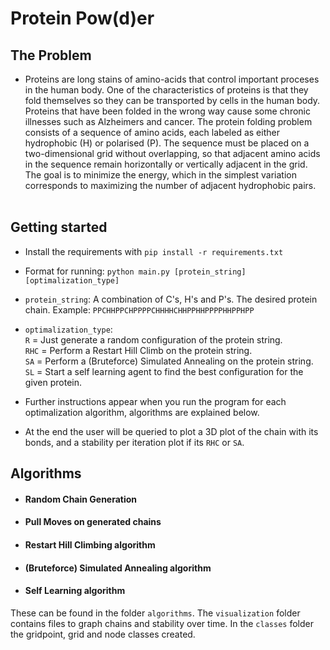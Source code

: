 # Protein Pow(d)er
## The Problem
- Proteins are long stains of amino-acids that control important proceses in the human body. One of the characteristics of proteins is that they fold themselves so they can be transported by cells in the human body. Proteins that have been folded in the wrong way cause some chronic illnesses such as Alzheimers and cancer. The protein folding problem consists of a sequence of amino acids, each labeled as either hydrophobic (H) or polarised (P). The sequence must be placed on a two-dimensional grid without overlapping, so that adjacent amino acids in the sequence remain horizontally or vertically adjacent in the grid. The goal is to minimize the energy, which in the simplest variation corresponds to maximizing the number of adjacent hydrophobic pairs.<br><br>

## Getting started<br>
- Install the requirements with `pip install -r requirements.txt`

- Format for running: `python main.py [protein_string] [optimalization_type]`<br>
- `protein_string`: A combination of C's, H's and P's. The desired protein chain. Example: `PPCHHPPCHPPPPCHHHHCHHPPHHPPPPHHPPHPP`<br>
- `optimalization_type`:<br>
`R` = Just generate a random configuration of the protein string.<br>
`RHC` = Perform a Restart Hill Climb on the protein string.<br>
`SA` = Perform a (Bruteforce) Simulated Annealing on the protein string.<br>
`SL` = Start a self learning agent to find the best configuration for the given protein.<br>
- Further instructions appear when you run the program for each optimalization algorithm, algorithms are explained below.<br>
- At the end the user will be queried to plot a 3D plot of the chain with its bonds, and a stability per iteration plot if its `RHC` or `SA`.

## Algorithms

- #### Random Chain Generation<br>

- #### Pull Moves on generated chains<br>

- #### Restart Hill Climbing algorithm<br>

- #### (Bruteforce) Simulated Annealing algorithm

- #### Self Learning algorithm

These can be found in the folder `algorithms`. The `visualization` folder contains files to graph chains and stability over time.
In the `classes` folder the gridpoint, grid and node classes created.


